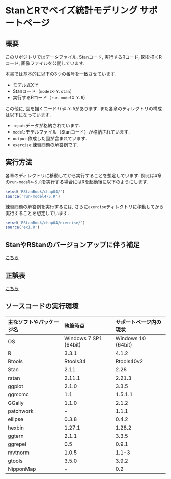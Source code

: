 # StanとRでベイズ統計モデリング サポートページ

## 概要
このリポジトリではデータファイル, Stanコード, 実行するRコード, 図を描くRコード, 画像ファイルを公開しています.

本書では基本的に以下の3つの番号を一致させています.

* モデル式X-Y
* Stanコード（`modelX-Y.stan`）
* 実行するRコード（`run-modelX-Y.R`）

この他に, 図を描くコード`figX-Y.R`があります. また各章のディレクトリの構成は以下になっています.

* `input`:データが格納されています.
* `model`:モデルファイル（Stanコード）が格納されています.
* `output`:作成した図が含まれています.
* `exercise`:練習問題の解答例です.

## 実行方法
各章のディレクトリに移動してから実行することを想定しています. 例えば4章の`run-model4-5.R`を実行する場合にはRを起動後に以下のようにします.

```r
setwd('RStanBook/chap04/')
source('run-model4-5.R')
```

練習問題の解答例を実行するには, さらに`exercise`ディレクトリに移動してから実行することを想定しています.

```r
setwd('RStanBook/chap04/exercise/')
source('ex1.R')
```

## StanやRStanのバージョンアップに伴う補足
[こちら](update.md)

## 正誤表
[こちら](errata.md)

## ソースコードの実行環境
| 主なソフトやパッケージ名 | 執筆時点 | サポートページ内の現状 |
|:-----------|:------------|:------------|
| OS | Windows 7 SP1 (64bit) | Windows 10 (64bit) |
| R | 3.3.1 | 4.1.2 |
| Rtools | Rtools34 | Rtools40v2 |
| Stan | 2.11 | 2.28 |
| rstan | 2.11.1 | 2.21.3 |
| ggplot | 2.1.0 | 3.3.5 |
| ggmcmc | 1.1 | 1.5.1.1 |
| GGally | 1.1.0 | 2.1.2 |
| patchwork | - | 1.1.1 |
| ellipse | 0.3.8 | 0.4.2 |
| hexbin | 1.27.1 | 1.28.2 |
| ggtern | 2.1.1 | 3.3.5 |
| ggrepel | 0.5 | 0.9.1 |
| mvtnorm | 1.0.5 | 1.1-3 |
| gtools | 3.5.0 | 3.9.2 |
| NipponMap | - | 0.2 |
